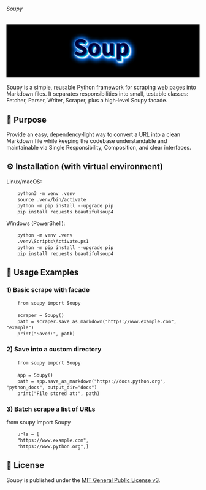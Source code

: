 ###### Soupy
![](https://github.com/is-leeroy-jenkins/Soupy/blob/master/resources/project_soupy.png)

Soupy is a simple, reusable Python framework for scraping web pages into Markdown files.
It separates responsibilities into small, testable classes: Fetcher, Parser, Writer, Scraper,
plus a high‑level Soupy facade.

## 🎯 Purpose

Provide an easy, dependency‑light way to convert a URL into a clean Markdown file while keeping the
codebase understandable and maintainable via Single Responsibility, Composition, and clear
interfaces.

## ⚙️ Installation (with virtual environment)
 
Linux/macOS:

```
    python3 -m venv .venv
    source .venv/bin/activate
    python -m pip install --upgrade pip
    pip install requests beautifulsoup4
```

Windows (PowerShell):
```
    python -m venv .venv
    .venv\Scripts\Activate.ps1
    python -m pip install --upgrade pip
    pip install requests beautifulsoup4
```

## 🚀 Usage Examples

### 1) Basic scrape with facade


```
    from soupy import Soupy
    
    scraper = Soupy()
    path = scraper.save_as_markdown("https://www.example.com", "example")
    print("Saved:", path)
```


### 2) Save into a custom directory

```
    from soupy import Soupy
    
    app = Soupy()
    path = app.save_as_markdown("https://docs.python.org", "python_docs", output_dir="docs")
    print("File stored at:", path)
```
### 3) Batch scrape a list of URLs

from soupy import Soupy

```
    urls = [
    "https://www.example.com",
    "https://www.python.org",]
```

## 📝 License

Soupy is published under
the [MIT General Public License v3](https://github.com/is-leeroy-jenkins/Soupy/blob/main/LICENSE).

